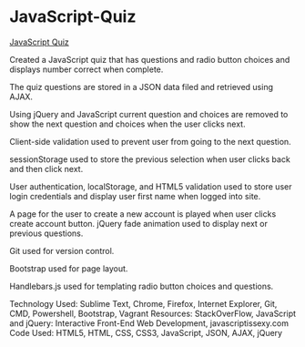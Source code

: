 # JavaScript-Quiz

[JavaScript Quiz](https://webtestingrun15.github.io/JavaScript-Quiz/)

Created a JavaScript quiz that has questions and radio button choices and displays number correct when
complete.

The quiz questions are stored in a JSON data filed and retrieved using AJAX.

Using jQuery and JavaScript current question and choices are removed to show the next question and choices
when the user clicks next.

Client-side validation used to prevent user from going to the next question.

sessionStorage used to store the  previous selection when user clicks back and then click next.

User authentication, localStorage, and HTML5 validation used to store user login credentials and display user first
name when logged into site.

A page for the user to create a new account is played when user clicks create account button.
jQuery fade animation used to display next or previous questions.

Git used for version control.

Bootstrap used for page layout.

Handlebars.js used for templating radio button choices and questions.

Technology Used: Sublime Text, Chrome, Firefox, Internet Explorer, Git, CMD, Powershell, Bootstrap, Vagrant
Resources: StackOverFlow, JavaScript and jQuery: Interactive Front-End Web Development, javascriptissexy.com
Code Used: HTML5, HTML, CSS, CSS3, JavaScript, JSON, AJAX, jQuery

